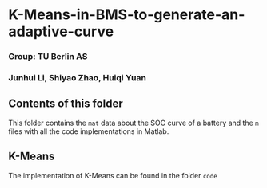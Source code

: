# K-Means-in-BMS-to-generate-an-adaptive-curve


### Group: TU Berlin AS 
###  Junhui Li, Shiyao Zhao, Huiqi Yuan 

## Contents of this folder
This folder contains the `mat` data about the SOC curve of a battery and the `m` files with all the code implementations in Matlab.

## K-Means
The implementation of K-Means can be found in the folder `code`




